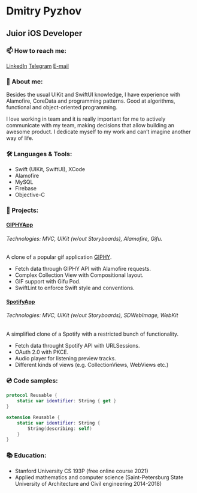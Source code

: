 # Dmitry Pyzhov

## Juior iOS Developer

### 📫 How to reach me:

[LinkedIn](https://www.linkedin.com/in/thepyzhov/) [Telegram](https://www.t.me/thepyzhov/) [E-mail](fiche40@gmail.com)

### 📝 About me:

Besides the usual UIKit and SwiftUI knowledge, I have experience with Alamofire, CoreData and programming patterns. Good at algorithms, functional and object-oriented programming.

I love working in team and it is really important for me to actively communicate with my team, making decisions that allow building an awesome product. I dedicate myself to my work and can’t imagine another way of life.

### 🛠️ Languages & Tools:

- Swift (UIKit, SwiftUI), XCode
- Alamofire
- MySQL
- Firebase
- Objective-C

### 📁 Projects:

#### [GIPHYApp](https://github.com/thepyzhov/GIPHYApp)
###### Technologies: MVC, UIKit (w/out Storyboards), Alamofire, Gifu.

A clone of a popular gif application [GIPHY](https://giphy.com).

- Fetch data through GIPHY API with Alamofire requests.
- Complex Collection View with Compositional layout.
- GIF support with Gifu Pod.
- SwiftLint to enforce Swift style and conventions.

#### [SpotifyApp](https://github.com/thepyzhov/SpotifyApp)
###### Technologies: MVC, UIKit (w/out Storyboards), SDWebImage, WebKit

A simplified clone of a Spotify with a restricted bunch of functionality.

- Fetch data throught Spotify API with URLSessions. 
- OAuth 2.0 with PKCE.
- Audio player for listening preview tracks.
- Different kinds of views (e.g. CollectionViews, WebViews etc.)

### 💿 Code samples:

```Swift
protocol Reusable {
    static var identifier: String { get }
}

extension Reusable {
    static var identifier: String {
        String(describing: self)
    }
}
```

### 📚 Education:

- Stanford University CS 193P (free online course 2021)
- Applied mathematics and computer science (Saint-Petersburg State University of Architecture and Civil engineering 2014-2018)
